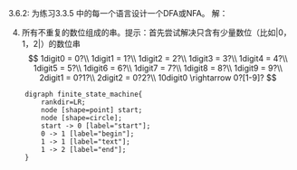3.6.2: 为练习3.3.5 中的每一个语言设计一个DFA或NFA。
解：


4) 所有不重复的数位组成的串。提示：首先尝试解决只含有少量数位（比如|0，1，2|）的数位串
$$
1digit0 = 0?\\
1digit1 = 1?\\
1digit2 = 2?\\
1digit3 = 3?\\
1digit4 = 4?\\
1digit5 = 5?\\
1digit6 = 6?\\
1digit7 = 7?\\
1digit8 = 8?\\
1digit9 = 9?\\
2digit1 = 0?1?\\
2digit2 = 0?2?\\
10digit0 \rightarrow 0?[1-9]?
$$
```graphviz
    digraph finite_state_machine{
        rankdir=LR;
        node [shape=point] start;
        node [shape=circle];
        start -> 0 [label="start"];
        0 -> 1 [label="begin"];
        1 -> 1 [label="text"];
        1 -> 2 [label="end"];
    }
```